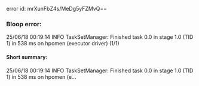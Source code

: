 error id: mrXunFbZ4s/MeDg5yFZMvQ==
### Bloop error:

25/06/18 00:19:14 INFO TaskSetManager: Finished task 0.0 in stage 1.0 (TID 1) in 538 ms on hpomen (executor driver) (1/1)
#### Short summary: 

25/06/18 00:19:14 INFO TaskSetManager: Finished task 0.0 in stage 1.0 (TID 1) in 538 ms on hpomen (e...